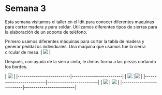 # Semana 3

Esta semana visitamos el taller en el Idit para conocer diferentes maquinas para cortar madera y para soldar. Utilizamos diferentes tipos de sierras para la elaboración de un soporte de teléfono.


Primero usamos diferentes máquinas para cortar la tabla de madera y generar peddazos individuales. Una máquina que usamos fue la sierra circular de mesa.
| ![](https://anapaumen168.github.io/miportafolio_mecatronica/Proyecto_de_Ingenier%C3%ADa/imagenes/sierracirculardemesa.jpeg) |

Después, con ayuda de la sierra cinta, le dimos forma a las piezas cortando los bordes. 

| ![](https://anapaumen168.github.io/miportafolio_mecatronica/Proyecto_de_Ingenier%C3%ADa/imagenes/sierrasytaladro.jpeg) |
|---------------------------|--------------------------|
| ![](https://anapaumen168.github.io/miportafolio_mecatronica/Proyecto_de_Ingenier%C3%ADa/imagenes/sierra.2.jpeg) |![](https://anapaumen168.github.io/miportafolio_mecatronica/Proyecto_de_Ingenier%C3%ADa/imagenes/resultadofinal.jpeg) |
|---------------------------|--------------------------|
| ![](https://anapaumen168.github.io/miportafolio_mecatronica/Proyecto_de_Ingenier%C3%ADa/imagenes/otracortadorademetal.jpeg) | ![](https://anapaumen168.github.io/miportafolio_mecatronica/Proyecto_de_Ingenier%C3%ADa/imagenes/cortadorademetal.jpeg) |
|---------------------------|--------------------------|


